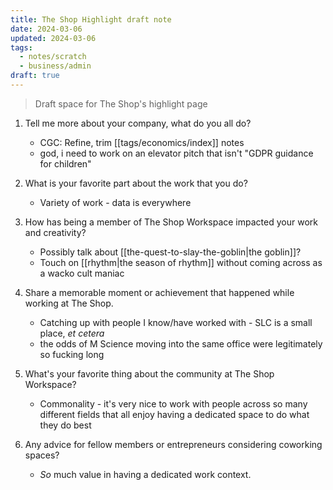 ```yaml
---
title: The Shop Highlight draft note
date: 2024-03-06
updated: 2024-03-06
tags:
  - notes/scratch
  - business/admin
draft: true
---
```

> Draft space for The Shop's highlight page

1. Tell me more about your company, what do you all do?

   - CGC: Refine, trim [[tags/economics/index]] notes
   - god, i need to work on an elevator pitch that isn't "GDPR guidance for children"

2. What is your favorite part about the work that you do?

   - Variety of work - data is everywhere

3. How has being a member of The Shop Workspace impacted your work and creativity?

   - Possibly talk about [[the-quest-to-slay-the-goblin|the goblin]]?
   - Touch on [[rhythm|the season of rhythm]] without coming across as a wacko cult maniac

4. Share a memorable moment or achievement that happened while working at The Shop.

   - Catching up with people I know/have worked with - SLC is a small place, *et cetera*
   - the odds of M Science moving into the same office were legitimately so fucking long

5. What's your favorite thing about the community at The Shop Workspace?

   - Commonality - it's very nice to work with people across so many different fields that all enjoy having a dedicated space to do what they do best

6. Any advice for fellow members or entrepreneurs considering coworking spaces?

   - *So* much value in having a dedicated work context.
